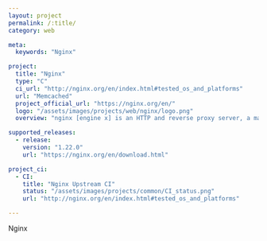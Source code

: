 ```yaml
---
layout: project
permalink: /:title/
category: web

meta:
  keywords: "Nginx"

project:
  title: "Nginx"
  type: "C"
  ci_url: "http://nginx.org/en/index.html#tested_os_and_platforms"
  url: "Memcached"
  project_official_url: "https://nginx.org/en/"
  logo: "/assets/images/projects/web/nginx/logo.png"
  overview: "nginx [engine x] is an HTTP and reverse proxy server, a mail proxy server, and a generic TCP/UDP proxy server, originally written by Igor Sysoev."

supported_releases:
  - release:
    version: "1.22.0"
    url: "https://nginx.org/en/download.html"

project_ci:
  - CI:
    title: "Nginx Upstream CI"
    status: "/assets/images/projects/common/CI_status.png"
    url: "http://nginx.org/en/index.html#tested_os_and_platforms"

---
```


<p>Nginx</p>
